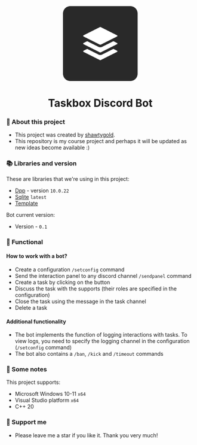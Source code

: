 <div align="center"><img src="https://github.com/Shawtygold/Taskbox/blob/master/DiscordBotIcon.png" width="200" height="200"/>
<h1>Taskbox Discord Bot</1>
</div>

### :pencil: About this project
- This project was created by [shawtygold](https://github.com/Shawtygold).
- This repository is my course project and perhaps it will be updated as new ideas become available :)

### 📚 Libraries and version
These are libraries that we're using in this project:
- [Dpp](https://github.com/brainboxdotcc/DPP) - version `10.0.22`
- [Sqlite](https://www.sqlite.org/cintro.html) `latest`
- [Template](https://github.com/brainboxdotcc/windows-bot-template)

Bot current version: 
- Version - `0.1`

### 📖 Functional
#### How to work with a bot?
- Create a configuration `/setconfig` command
- Send the interaction panel to any discord channel `/sendpanel` command
- Create a task by clicking on the button
- Discuss the task with the supports (their roles are specified in the configuration)
- Close the task using the message in the task channel
- Delete a task

#### Additional functionality
- The bot implements the function of logging interactions with tasks. To view logs, you need to specify the logging channel in the configuration (`/setconfig` command)
- The bot also contains a `/ban`, `/kick` and `/timeout` commands

 ### 📜 Some notes
 This project supports:
 - Microsoft Windows 10-11 `x64`
 - Visual Studio platform `x64`
 - C++ 20

 ### 🤝 Support me
 - Please leave me a star if you like it. Thank you very much!
